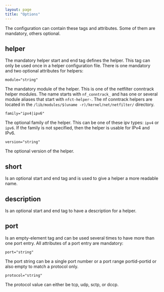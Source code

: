 ```yaml
---
layout: page
title: "Options"
---
```


The configuration can contain these tags and attributes. Some of them are mandatory, others optional.

## helper

The mandatory helper start and end tag defines the helper. This tag can only be used once in a helper configuration file. There is one mandatory and two optional attributes for helpers:

    module="string"

The mandatory module of the helper. This is one of the netfilter conntrack helper modules. The name starts with `nf_conntrack_` and has one or several module aliases that start with `nfct-helper-`. The nf conntrack helpers are located in the `/lib/modules/$(uname -r)/kernel/net/netfilter/` directory.

    family="ipv4|ipv6"

The optional family of the helper. This can be one of these ipv types: `ipv4` or `ipv6`. If the family is not specified, then the helper is usable for IPv4 and IPv6.

    version="string"

The optional version of the helper.

## short

Is an optional start and end tag and is used to give a helper a more readable name.

## description

Is an optional start and end tag to have a description for a helper.

## port

Is an empty-element tag and can be used several times to have more than one port entry. All attributes of a port entry are mandatory:

    port="string"

The port string can be a single port number or a port range portid-portid or also empty to match a protocol only.

    protocol="string"

The protocol value can either be tcp, udp, sctp, or dccp.
